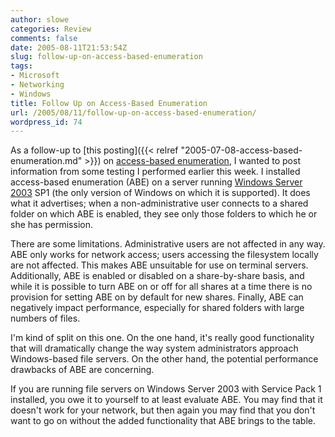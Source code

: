 ```yaml
---
author: slowe
categories: Review
comments: false
date: 2005-08-11T21:53:54Z
slug: follow-up-on-access-based-enumeration
tags:
- Microsoft
- Networking
- Windows
title: Follow Up on Access-Based Enumeration
url: /2005/08/11/follow-up-on-access-based-enumeration/
wordpress_id: 74
---
```


As a follow-up to [this posting]({{< relref "2005-07-08-access-based-enumeration.md" >}}) on [access-based enumeration](http://www.microsoft.com/windowsserver2003/techinfo/overview/abe.mspx), I wanted to post information from some testing I performed earlier this week. I installed access-based enumeration (ABE) on a server running [Windows Server 2003](http://www.microsoft.com/windowsserver2003/default.mspx) SP1 (the only version of Windows on which it is supported). It does what it advertises; when a non-administrative user connects to a shared folder on which ABE is enabled, they see only those folders to which he or she has permission.

There are some limitations. Administrative users are not affected in any way. ABE only works for network access; users accessing the filesystem locally are not affected. This makes ABE unsuitable for use on terminal servers. Additionally, ABE is enabled or disabled on a share-by-share basis, and while it is possible to turn ABE on or off for all shares at a time there is no provision for setting ABE on by default for new shares. Finally, ABE can negatively impact performance, especially for shared folders with large numbers of files.

I'm kind of split on this one. On the one hand, it's really good functionality that will dramatically change the way system administrators approach Windows-based file servers. On the other hand, the potential performance drawbacks of ABE are concerning.

If you are running file servers on Windows Server 2003 with Service Pack 1 installed, you owe it to yourself to at least evaluate ABE. You may find that it doesn't work for your network, but then again you may find that you don't want to go on without the added functionality that ABE brings to the table.
